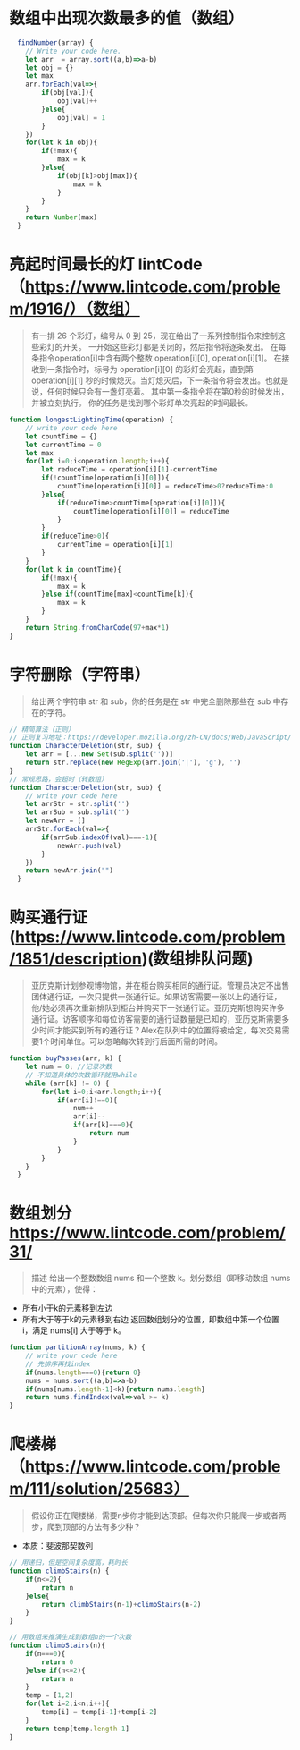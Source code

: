 # 数组中出现次数最多的值（数组）
```javascript
  findNumber(array) {
    // Write your code here.
    let arr  = array.sort((a,b)=>a-b)
    let obj = {}
    let max 
    arr.forEach(val=>{
        if(obj[val]){
            obj[val]++
        }else{
            obj[val] = 1
        }
    })
    for(let k in obj){
        if(!max){
            max = k
        }else{
            if(obj[k]>obj[max]){
                max = k
            }
        }
    }
    return Number(max)
  }
```
# 亮起时间最长的灯  lintCode（https://www.lintcode.com/problem/1916/）（数组）
> 有一排 26 个彩灯，编号从 0 到 25，现在给出了一系列控制指令来控制这些彩灯的开关。
一开始这些彩灯都是关闭的，然后指令将逐条发出。
在每条指令operation[i]中含有两个整数 operation[i][0], operation[i][1]。
在接收到一条指令时，标号为 operation[i][0] 的彩灯会亮起，直到第 operation[i][1] 秒的时候熄灭。当灯熄灭后，下一条指令将会发出。也就是说，任何时候只会有一盏灯亮着。
其中第一条指令将在第0秒的时候发出，并被立刻执行。
你的任务是找到哪个彩灯单次亮起的时间最长。  
```javascript
function longestLightingTime(operation) {
    // write your code here
    let countTime = {}
    let currentTime = 0
    let max
    for(let i=0;i<operation.length;i++){
        let reduceTime = operation[i][1]-currentTime
        if(!countTime[operation[i][0]]){
            countTime[operation[i][0]] = reduceTime>0?reduceTime:0
        }else{
            if(reduceTime>countTime[operation[i][0]]){
                countTime[operation[i][0]] = reduceTime
            }
        }
        if(reduceTime>0){
            currentTime = operation[i][1]
        }
    }
    for(let k in countTime){
        if(!max){
            max = k
        }else if(countTime[max]<countTime[k]){
            max = k
        }
    }
    return String.fromCharCode(97+max*1)
}
```
# 字符删除（字符串）
> 给出两个字符串 str 和 sub，你的任务是在 str 中完全删除那些在 sub 中存在的字符。
```javascript
// 精简算法（正则）
// 正则复习地址：https://developer.mozilla.org/zh-CN/docs/Web/JavaScript/Reference/Global_Objects/RegExp
function CharacterDeletion(str, sub) {
    let arr = [...new Set(sub.split(''))]
    return str.replace(new RegExp(arr.join('|'), 'g'), '')
}
// 常规思路，会超时（转数组）
function CharacterDeletion(str, sub) {
    // write your code here
    let arrStr = str.split('')
    let arrSub = sub.split('')
    let newArr = []
    arrStr.forEach(val=>{
        if(arrSub.indexOf(val)===-1){
            newArr.push(val)
        }
    })
    return newArr.join("")
  }
```
# 购买通行证 (https://www.lintcode.com/problem/1851/description)(数组排队问题)
> 亚历克斯计划参观博物馆，并在柜台购买相同的通行证。管理员决定不出售团体通行证，一次只提供一张通行证。如果访客需要一张以上的通行证，他/她必须再次重新排队到柜台并购买下一张通行证。亚历克斯想购买许多通行证。访客顺序和每位访客需要的通行证数量是已知的，亚历克斯需要多少时间才能买到所有的通行证？Alex在队列中的位置将被给定，每次交易需要1个时间单位。可以忽略每次转到行后面所需的时间。
```javascript
function buyPasses(arr, k) {
    let num = 0; //记录次数
    // 不知道具体的次数循环就用while
    while (arr[k] != 0) {
        for(let i=0;i<arr.length;i++){
            if(arr[i]!==0){
                num++
                arr[i]--
                if(arr[k]===0){
                    return num
                }
            }
        }
    }
  }
```
# 数组划分 https://www.lintcode.com/problem/31/
> 描述
给出一个整数数组 nums 和一个整数 k。划分数组（即移动数组 nums 中的元素），使得：
* 所有小于k的元素移到左边
* 所有大于等于k的元素移到右边
返回数组划分的位置，即数组中第一个位置 i，满足 nums[i] 大于等于 k。
```javascript
function partitionArray(nums, k) {
    // write your code here
    // 先排序再找index
    if(nums.length===0){return 0}
    nums = nums.sort((a,b)=>a-b)
    if(nums[nums.length-1]<k){return nums.length}
    return nums.findIndex(val=>val >= k)
}
```
# 爬楼梯（https://www.lintcode.com/problem/111/solution/25683）
> 假设你正在爬楼梯，需要n步你才能到达顶部。但每次你只能爬一步或者两步，爬到顶部的方法有多少种？

*  本质：斐波那契数列
```javascript
// 用递归，但是空间复杂度高，耗时长
function climbStairs(n) {
    if(n<=2){
        return n
    }else{
        return climbStairs(n-1)+climbStairs(n-2)
    }
}
```
```javascript
// 用数组来推演生成到数组n的一个次数
function climbStairs(n){
    if(n===0){
        return 0
    }else if(n<=2){
        return n
    }
    temp = [1,2]
    for(let i=2;i<n;i++){
        temp[i] = temp[i-1]+temp[i-2]
    }
    return temp[temp.length-1]
}
```
